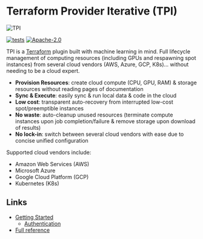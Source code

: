 # Terraform Provider Iterative (TPI)

![TPI](https://static.iterative.ai/img/cml/banner-terraform.png)

[![tests](https://img.shields.io/github/workflow/status/iterative/terraform-provider-iterative/Test?label=tests&logo=GitHub)](https://github.com/iterative/terraform-provider-iterative/actions/workflows/test.yml)
[![Apache-2.0](https://img.shields.io/badge/licence-Apache%202.0-blue)](https://github.com/iterative/terraform-provider-iterative/blob/master/LICENSE)

TPI is a [Terraform](https://terraform.io) plugin built with machine learning in mind. Full lifecycle management of computing resources (including GPUs and respawning spot instances) from several cloud vendors (AWS, Azure, GCP, K8s)... without needing to be a cloud expert.

- **Provision Resources**: create cloud compute (CPU, GPU, RAM) & storage resources without reading pages of documentation
- **Sync & Execute**: easily sync & run local data & code in the cloud
- **Low cost**: transparent auto-recovery from interrupted low-cost spot/preemptible instances
- **No waste**: auto-cleanup unused resources (terminate compute instances upon job completion/failure & remove storage upon download of results)
- **No lock-in**: switch between several cloud vendors with ease due to concise unified configuration

Supported cloud vendors include:

- Amazon Web Services (AWS)
- Microsoft Azure
- Google Cloud Platform (GCP)
- Kubernetes (K8s)

## Links

- [Getting Started](https://registry.terraform.io/providers/iterative/iterative/latest/docs/guides/getting-started)
  - [Authentication](https://registry.terraform.io/providers/iterative/iterative/latest/docs/guides/authentication)
- [Full reference](https://registry.terraform.io/providers/iterative/iterative/latest/docs/resources/task)
